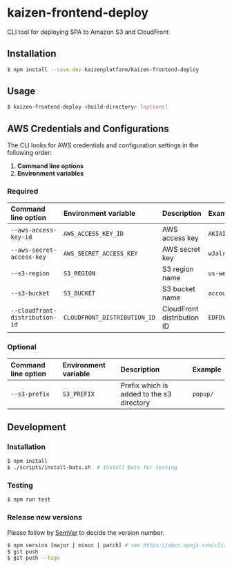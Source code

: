 # kaizen-frontend-deploy

CLI tool for deploying SPA to Amazon S3 and CloudFront

## Installation

```bash
$ npm install --save-dev kaizenplatform/kaizen-frontend-deploy
```

## Usage

```bash
$ kaizen-frontend-deploy <build-directory> [options]
```

## AWS Credentials and Configurations

The CLI looks for AWS credentials and configuration settings in the following order:

1. **Command line options**
2. **Environment variables**

### Required

|Command line option|Environment variable|Description|Example|
|:--|:--|:--|:--|
|`--aws-access-key-id`|`AWS_ACCESS_KEY_ID`|AWS access key|`AKIAIOSFODNN7EXAMPLE`|
|`--aws-secret-access-key`|`AWS_SECRET_ACCESS_KEY`|AWS secret key|`wJalrXUtnFEMI/K7MDENG/bPxRfiCYEXAMPLEKEY`|
|`--s3-region`|`S3_REGION`|S3 region name|`us-west-1`|
|`--s3-bucket`|`S3_BUCKET`|S3 bucket name|`account-web`|
|`--cloudfront-distribution-id`|`CLOUDFRONT_DISTRIBUTION_ID`|CloudFront distribution ID|`EDFDVBD6EXAMPLE`|


### Optional

|Command line option|Environment variable|Description|Example|
|:--|:--|:--|:--|
|`--s3-prefix`|`S3_PREFIX`|Prefix which is added to the s3 directory|`popup/`|

## Development

### Installation

```bash
$ npm install
$ ./scripts/install-bats.sh  # Install Bats for testing
```

### Testing

```bash
$ npm run test
```

### Release new versions

Please follow by [SemVer](http://semver.org/) to decide the version number.

```bash
$ npm version [major | minor | patch] # see https://docs.npmjs.com/cli/version for more details
$ git push
$ git push --tags
```
